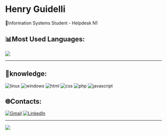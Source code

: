 # Henry Guidelli
📌Information Systems Student - Helpdesk N1

## 📊Most Used Languages:
![](https://github-readme-stats.vercel.app/api/top-langs/?username=HenryGuidelli&theme=synthwave&hide_border=false&include_all_commits=true&count_private=true&layout=compact)

---
## 🔮knowledge:
![linux](https://img.shields.io/badge/Linux-FCC624?style=for-the-badge&logo=linux&logoColor=black)
![windows](https://img.shields.io/badge/Windows-0078D6?style=for-the-badge&logo=windows&logoColor=white)
![html](https://img.shields.io/badge/HTML-239120?style=for-the-badge&logo=html5&logoColor=white)
![css](https://img.shields.io/badge/CSS3-1572B6?style=for-the-badge&logo=css3&logoColor=white)
![php](https://img.shields.io/badge/PHP-777BB4?style=for-the-badge&logo=php&logoColor=white)
![javascript](https://img.shields.io/badge/JavaScript-323330?style=for-the-badge&logo=javascript&logoColor=F7DF1E)


## 🌐Contacts:
[![Gmail](https://img.shields.io/badge/-Gmail-EA4335?style=for-the-badge&logo=gmail&logoColor=white)](mailto:contato.henryguidelli@gmail.com)
[![LinkedIn](https://img.shields.io/badge/-LinkedIn-0A66C2?style=for-the-badge&logo=linkedin&logoColor=white)](https://www.linkedin.com/in/henryguidelli)

---

![](https://visitcount.itsvg.in/api?id=HenryGuidelli&color=10&icon=0&pretty=true)
<!-- Proudly created with GPRM ( https://gprm.itsvg.in ) -->
